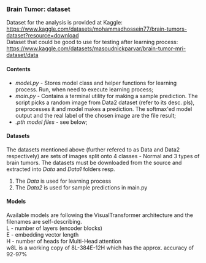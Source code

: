 ### Brain Tumor: dataset
Dataset for the analysis is provided at Kaggle: 
https://www.kaggle.com/datasets/mohammadhossein77/brain-tumors-dataset?resource=download<br>
Dataset that could be good to use for testing after learning process:
https://www.kaggle.com/datasets/masoudnickparvar/brain-tumor-mri-dataset/data

#### Contents
- *model.py* - Stores model class and helper functions for learning process. Run, when need to execute learning process;
- *main.py* - Contains a terminal utility for making a sample prediction. The script picks a random image from Data2 dataset (refer to its desc. pls), preprocesses it and model makes a prediction. The softmax'ed model output and the real label of the chosen image are the file result;
- *.pth model files* - see below;

#### Datasets
The datasets mentioned above (further refered to as Data and Data2 respectively) are sets of images split onto 4 classes - Normal and 3 types of brain tumors. The datasets must be downloaded from the source and extracted into *Data* and *Data1* folders resp.<br>
1. The *Data* is used for learning process
2. The *Data2* is used for sample predictions in main.py

#### Models
Available models are following the VisualTransformer architecture and the filenames are self-describing.<br>
L - number of layers (encoder blocks)<br>
E - embedding vector length<br>
H - number of heads for Multi-Head attention<br>
w8L is a working copy of 8L-384E-12H which has the approx. accuracy of 92-97%

